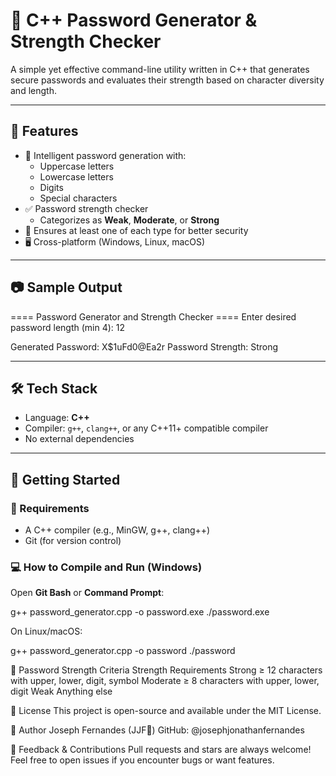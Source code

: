 # 🔐 C++ Password Generator & Strength Checker

A simple yet effective command-line utility written in C++ that generates secure passwords and evaluates their strength based on character diversity and length.

---

## 📌 Features

- 🧠 Intelligent password generation with:
  - Uppercase letters
  - Lowercase letters
  - Digits
  - Special characters
- ✅ Password strength checker
  - Categorizes as **Weak**, **Moderate**, or **Strong**
- 🔄 Ensures at least one of each type for better security
- 🖥️ Cross-platform (Windows, Linux, macOS)

---

## 📷 Sample Output
==== Password Generator and Strength Checker ====
Enter desired password length (min 4): 12

Generated Password: X$1uFd0@Ea2r
Password Strength: Strong


---

## 🛠️ Tech Stack

- Language: **C++**
- Compiler: `g++`, `clang++`, or any C++11+ compatible compiler
- No external dependencies

---

## 🚀 Getting Started

### 🔧 Requirements

- A C++ compiler (e.g., MinGW, g++, clang++)
- Git (for version control)

### 💻 How to Compile and Run (Windows)

Open **Git Bash** or **Command Prompt**:

g++ password_generator.cpp -o password.exe
./password.exe

On Linux/macOS:

g++ password_generator.cpp -o password
./password

🧠 Password Strength Criteria
Strength	Requirements
Strong	  ≥ 12 characters with upper, lower, digit, symbol
Moderate	≥ 8 characters with upper, lower, digit
Weak	    Anything else

📄 License
This project is open-source and available under the MIT License.

👤 Author
Joseph Fernandes (JJF🙂)
GitHub: @josephjonathanfernandes

💬 Feedback & Contributions
Pull requests and stars are always welcome!
Feel free to open issues if you encounter bugs or want features.
